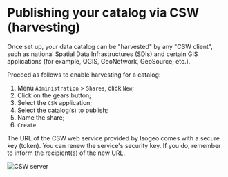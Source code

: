 # Publishing your catalog via CSW (harvesting)

Once set up, your data catalog can be "harvested" by any "CSW client", such as national Spatial Data Infrastructures (SDIs) and certain GIS applications (for example, QGIS, GeoNetwork, GeoSource, etc.).

Proceed as follows to enable harvesting for a catalog:

1.	Menu `Administration`  > `Shares`, click `New`;
2.	Click on the gears button;
3.	Select the `CSW` application;
4.	Select the catalog(s) to publish;
5.	Name the share;
6.	`Create`.

The URL of the CSW web service provided by Isogeo comes with a secure key (token). You can renew the service's security key. If you do, remember to inform the recipient(s) of the new URL.

![CSW server](/images/adm_shares_CSW_edit.png "Publishing catalogs using the CSW protocol")
